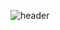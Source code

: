 ![header](https://capsule-render.vercel.app/api?type=Rounded&color=gradient&height=300&section=header&text=miniminimo%20pages%F0%9F%A4%97)
